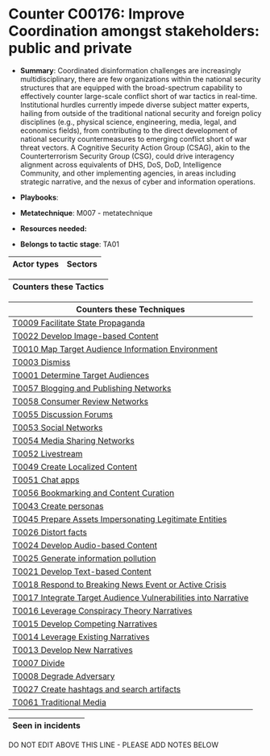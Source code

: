 # Counter C00176: Improve Coordination amongst stakeholders: public and private

* **Summary**: Coordinated disinformation challenges are increasingly multidisciplinary, there are few organizations within the national security structures that are equipped with the broad-spectrum capability to effectively counter large-scale conflict short of war tactics in real-time. Institutional hurdles currently impede diverse subject matter experts, hailing from outside of the traditional national security and foreign policy disciplines (e.g., physical science, engineering, media, legal, and economics fields), from contributing to the direct development of national security countermeasures to emerging conflict short of war threat vectors. A Cognitive Security Action Group (CSAG), akin to the Counterterrorism Security Group (CSG), could drive interagency alignment across equivalents of DHS, DoS, DoD, Intelligence Community, and other implementing agencies, in areas including strategic narrative, and the nexus of cyber and information operations. 

* **Playbooks**: 

* **Metatechnique**: M007 - metatechnique

* **Resources needed:** 

* **Belongs to tactic stage**: TA01


| Actor types | Sectors |
| ----------- | ------- |



| Counters these Tactics |
| ---------------------- |



| Counters these Techniques |
| ------------------------- |
| [T0009 Facilitate State Propaganda](../generated_pages/techniques/T0009.md) |
| [T0022 Develop Image-based Content](../generated_pages/techniques/T0022.md) |
| [T0010 Map Target Audience Information Environment](../generated_pages/techniques/T0010.md) |
| [T0003 Dismiss](../generated_pages/techniques/T0003.md) |
| [T0001 Determine Target Audiences](../generated_pages/techniques/T0001.md) |
| [T0057 Blogging and Publishing Networks](../generated_pages/techniques/T0057.md) |
| [T0058 Consumer Review Networks](../generated_pages/techniques/T0058.md) |
| [T0055 Discussion Forums](../generated_pages/techniques/T0055.md) |
| [T0053  Social Networks](../generated_pages/techniques/T0053.md) |
| [T0054 Media Sharing Networks](../generated_pages/techniques/T0054.md) |
| [T0052 Livestream](../generated_pages/techniques/T0052.md) |
| [T0049 Create Localized Content](../generated_pages/techniques/T0049.md) |
| [T0051 Chat apps](../generated_pages/techniques/T0051.md) |
| [T0056 Bookmarking and Content Curation](../generated_pages/techniques/T0056.md) |
| [T0043 Create personas](../generated_pages/techniques/T0043.md) |
| [T0045 Prepare Assets Impersonating Legitimate Entities](../generated_pages/techniques/T0045.md) |
| [T0026 Distort facts](../generated_pages/techniques/T0026.md) |
| [T0024 Develop Audio-based Content](../generated_pages/techniques/T0024.md) |
| [T0025 Generate information pollution](../generated_pages/techniques/T0025.md) |
| [T0021 Develop Text-based Content](../generated_pages/techniques/T0021.md) |
| [T0018 Respond to Breaking News Event or Active Crisis](../generated_pages/techniques/T0018.md) |
| [T0017 Integrate Target Audience Vulnerabilities into Narrative](../generated_pages/techniques/T0017.md) |
| [T0016 Leverage Conspiracy Theory Narratives](../generated_pages/techniques/T0016.md) |
| [T0015 Develop Competing Narratives](../generated_pages/techniques/T0015.md) |
| [T0014 Leverage Existing Narratives](../generated_pages/techniques/T0014.md) |
| [T0013 Develop New Narratives](../generated_pages/techniques/T0013.md) |
| [T0007 Divide](../generated_pages/techniques/T0007.md) |
| [T0008 Degrade Adversary](../generated_pages/techniques/T0008.md) |
| [T0027 Create hashtags and search artifacts](../generated_pages/techniques/T0027.md) |
| [T0061 Traditional Media](../generated_pages/techniques/T0061.md) |



| Seen in incidents |
| ----------------- |


DO NOT EDIT ABOVE THIS LINE - PLEASE ADD NOTES BELOW